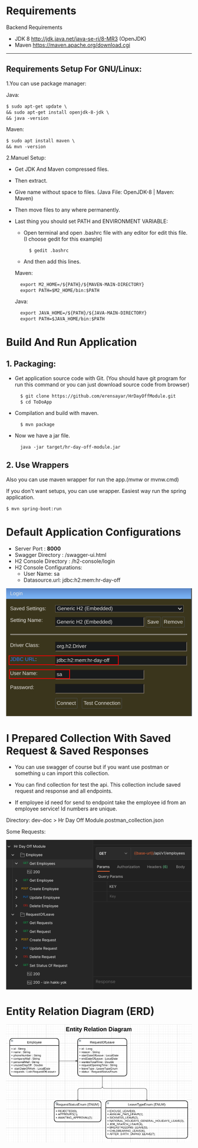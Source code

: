  

# Requirements

Backend Requirements

* JDK 8 http://jdk.java.net/java-se-ri/8-MR3 (OpenJDK)
* Maven https://maven.apache.org/download.cgi
    

---

Requirements Setup For GNU/Linux:
--

1.You can use package manager:

Java:

    $ sudo apt-get update \
    && sudo apt-get install openjdk-8-jdk \
    && java -version

Maven:

    $ sudo apt install maven \
    && mvn -version

2.Manuel Setup:

* Get JDK And Maven compressed files.

* Then extract.

* Give name without space to files. (Java File: OpenJDK-8 | Maven: Maven)

* Then move files to any where permanently.

* Last thing you should set PATH and ENVIRONMENT VARIABLE:

    * Open terminal and open .bashrc file with any editor for edit this file. (I choose gedit for this example)

            $ gedit .bashrc

    * And then add this lines.        


    Maven:

        export M2_HOME=/${PATH}/${MAVEN-MAIN-DIRECTORY}
        export PATH=$M2_HOME/bin:$PATH

    Java:        

        export JAVA_HOME=/${PATH}/${JAVA-MAIN-DIRECTORY}
        export PATH=$JAVA_HOME/bin:$PATH

# Build And Run Application

## 1. Packaging:
* Get application source code with Git. (You should have git program for run this command or you can just download source code from browser)

        $ git clone https://github.com/erensayar/HrDayOffModule.git
        $ cd ToDoApp

* Compilation and build with maven.
    
        $ mvn package
    
* Now we have a jar file.

        java -jar target/hr-day-off-module.jar
        
## 2. Use Wrappers
Also you can use maven wrapper for run the app.(mvnw or mvnw.cmd)

If you don't want setups, you can use wrapper. Easiest way run the spring application.

    $ mvn spring-boot:run

# Default Application Configurations

* Server Port : <b>8000</b>
* Swagger Directory : /swagger-ui.html
* H2 Console Directory : /h2-console/login
* H2 Console Configurations:
    * User Name: sa
    * Datasource.url: jdbc:h2:mem:hr-day-off

![h2-db-config](./dev-doc/H2-Conf.png)
    

# I Prepared Collection With Saved Request & Saved Responses
* You can use swagger of course but if you want use postman or something u can import this collection.

* You can find collection for test the api. This collection include saved request and response and all endpoints. 

* If employee id need for send to endpoint take the employee id from an employee service! Id numbers are unique.

Directory: dev-doc > Hr Day Off Module.postman_collection.json 

Some Requests:

![Requests](./dev-doc/HttpClient-SS.png)

# Entity Relation Diagram (ERD)

![Requests](./dev-doc/ERD.png)